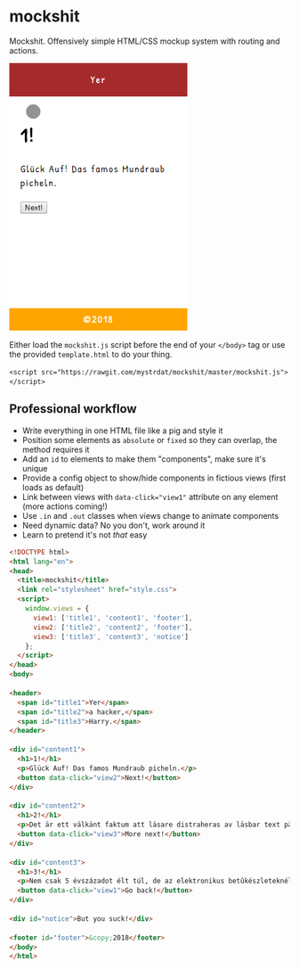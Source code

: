 # mockshit
Mockshit. Offensively simple HTML/CSS mockup system with routing and actions.

![Mockshit in action!](https://github.com/mystrdat/mockshit/raw/master/demo.gif)

Either load the `mockshit.js` script before the end of your `</body>` tag or use the provided `template.html` to do your thing.

`<script src="https://rawgit.com/mystrdat/mockshit/master/mockshit.js"></script>` 

## Professional workflow

- Write everything in one HTML file like a pig and style it 
- Position some elements as `absolute` or `fixed` so they can overlap, the method requires it
- Add an `id` to elements to make them "components", make sure it's unique
- Provide a config object to show/hide components in fictious views (first loads as default)
- Link between views with `data-click="view1"` attribute on any element (more actions coming!)
- Use `.in` and `.out` classes when views change to animate components
- Need dynamic data? No you don't, work around it
- Learn to pretend it's not _that_ easy

```html
<!DOCTYPE html>
<html lang="en">
<head>
  <title>mockshit</title>
  <link rel="stylesheet" href="style.css">
  <script>
    window.views = {
      view1: ['title1', 'content1', 'footer'],
      view2: ['title2', 'content2', 'footer'],
      view3: ['title3', 'content3', 'notice']
    };
  </script>
</head>
<body>

<header>
  <span id="title1">Yer</span>
  <span id="title2">a hacker,</span>
  <span id="title3">Harry.</span>
</header>

<div id="content1">
  <h1>1!</h1>
  <p>Glück Auf! Das famos Mundraub picheln.</p>
  <button data-click="view2">Next!</button>
</div>

<div id="content2">
  <h1>2!</h1>
  <p>Det är ett välkänt faktum att läsare distraheras av läsbar text på en sida när man skall studera layouten.</p> 
  <button data-click="view3">More next!</button>
</div>

<div id="content3">
  <h1>3!</h1>
  <p>Nem csak 5 évszázadot élt túl, de az elektronikus betûkészleteknél is változatlanul megmaradt.</p>
  <button data-click="view1">Go back!</button>
</div>

<div id="notice">But you suck!</div>

<footer id="footer">&copy;2018</footer>
</body>
</html>


```
